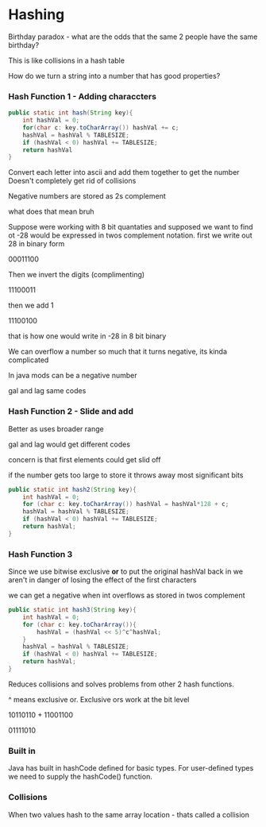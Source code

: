 # Hashing

Birthday paradox - what are the odds that the same 2 people have the same birthday?

This is like collisions in a hash table

How do we turn a string into a number that has good properties?

### Hash Function 1 - Adding characcters

```java
public static int hash(String key){
    int hashVal = 0;
    for(char c: key.toCharArray()) hashVal += c;
    hashVal = hashVal % TABLESIZE;
    if (hashVal < 0) hashVal += TABLESIZE;
    return hashVal
}
```

Convert each letter into ascii and add them together to get the number 
Doesn't completely get rid of collisions

Negative numbers are stored as 2s complement  

what does that mean bruh

Suppose were working with 8 bit quantaties and supposed we want to find ot -28 would be expressed in twos complement notation. first we write out 28 in binary form

00011100

Then we invert the digits (complimenting)

11100011

then we add 1

11100100

that is how one would write in -28 in 8 bit binary



We can overflow a number so much that it turns negative, its kinda complicated

In java mods can be a negative number

gal and lag same codes


### Hash Function 2 - Slide and add

Better as uses broader range

gal and lag would get different codes

concern is that first elements could get slid off

if the number gets too large to store it throws away most significant bits

```java
public static int hash2(String key){
    int hashVal = 0;
    for (char c: key.toCharArray()) hashVal = hashVal*128 + c;
    hashVal = hashVal % TABLESIZE;
    if (hashVal < 0) hashVal += TABLESIZE;
    return hashVal;
}
```

### Hash Function 3

Since we use bitwise exclusive **or** to put the original hashVal back in we aren't in danger of losing the effect of the first characters

we can get a negative when int overflows as stored in twos complement

```java
public static int hash3(String key){
    int hashVal = 0;
    for (char c: key.toCharArray()){
        hashVal = (hashVal << 5)^c^hashVal;
    }
    hashVal = hashVal % TABLESIZE;
    if (hashVal < 0) hashVal += TABLESIZE;
    return hashVal;
}
```

Reduces collisions and solves problems from other 2 hash functions.

^ means exclusive or. Exclusive ors work at the bit level 

10110110 + 
11001100

01111010


### Built in

Java has built in hashCode defined for basic types. For user-defined types we need to supply the hashCode() function.

### Collisions 

When two values hash to the same array location - thats called a collision





